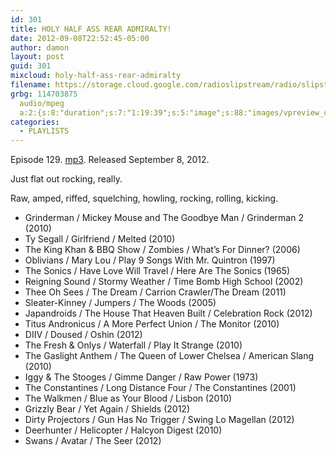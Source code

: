 ```yaml
---
id: 301
title: HOLY HALF ASS REAR ADMIRALTY!
date: 2012-09-08T22:52:45-05:00
author: damon
layout: post
guid: 301
mixcloud: holy-half-ass-rear-admiralty
filename: https://storage.cloud.google.com/radioslipstream/radio/slipstream-129.mp3
grbg: 114703875
  audio/mpeg
  a:2:{s:8:"duration";s:7:"1:19:39";s:5:"image";s:88:"images/vpreview_center.png";}
categories:
  - PLAYLISTS
---
```


Episode 129. [mp3](https://storage.cloud.google.com/radioslipstream/radio/slipstream-129.mp3). Released September 8, 2012.

Just flat out rocking, really.

Raw, amped, riffed, squelching, howling, rocking, rolling, kicking.

- Grinderman / Mickey Mouse and The Goodbye Man / Grinderman 2 (2010)
- Ty Segall / Girlfriend / Melted (2010)
- The King Khan & BBQ Show / Zombies / What’s For Dinner? (2006)
- Oblivians / Mary Lou / Play 9 Songs With Mr. Quintron (1997)
- The Sonics / Have Love Will Travel / Here Are The Sonics (1965)
- Reigning Sound / Stormy Weather / Time Bomb High School (2002)
- Thee Oh Sees / The Dream / Carrion Crawler/The Dream (2011)
- Sleater-Kinney / Jumpers / The Woods (2005)
- Japandroids / The House That Heaven Built / Celebration Rock (2012)
- Titus Andronicus / A More Perfect Union / The Monitor (2010)
- DIIV / Doused / Oshin (2012)
- The Fresh & Onlys / Waterfall / Play It Strange (2010)
- The Gaslight Anthem / The Queen of Lower Chelsea / American Slang (2010)
- Iggy & The Stooges / Gimme Danger / Raw Power (1973)
- The Constantines / Long Distance Four / The Constantines (2001)
- The Walkmen / Blue as Your Blood / Lisbon (2010)
- Grizzly Bear / Yet Again / Shields (2012)
- Dirty Projectors / Gun Has No Trigger / Swing Lo Magellan (2012)
- Deerhunter / Helicopter / Halcyon Digest (2010)
- Swans / Avatar / The Seer (2012)

